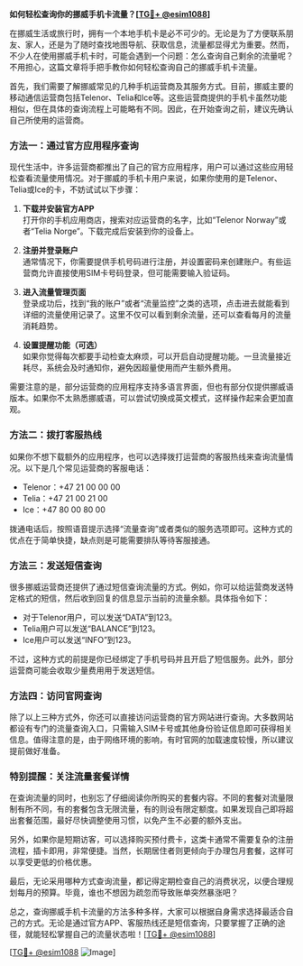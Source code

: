 **如何轻松查询你的挪威手机卡流量？[[TG💪+ @esim1088](https://t.me/s/esim1088)]**

在挪威生活或旅行时，拥有一个本地手机卡是必不可少的。无论是为了方便联系朋友、家人，还是为了随时查找地图导航、获取信息，流量都显得尤为重要。然而，不少人在使用挪威手机卡时，可能会遇到一个问题：怎么查询自己剩余的流量呢？不用担心，这篇文章将手把手教你如何轻松查询自己的挪威手机卡流量。

首先，我们需要了解挪威常见的几种手机运营商及其服务方式。目前，挪威主要的移动通信运营商包括Telenor、Telia和Ice等。这些运营商提供的手机卡虽然功能相似，但在具体的查询流程上可能略有不同。因此，在开始查询之前，建议先确认自己所使用的运营商。

### **方法一：通过官方应用程序查询**
现代生活中，许多运营商都推出了自己的官方应用程序，用户可以通过这些应用轻松查看流量使用情况。对于挪威的手机卡用户来说，如果你使用的是Telenor、Telia或Ice的卡，不妨试试以下步骤：

1. **下载并安装官方APP**  
   打开你的手机应用商店，搜索对应运营商的名字，比如“Telenor Norway”或者“Telia Norge”。下载完成后安装到你的设备上。

2. **注册并登录账户**  
   通常情况下，你需要提供手机号码进行注册，并设置密码来创建账户。有些运营商允许直接使用SIM卡号码登录，但可能需要输入验证码。

3. **进入流量管理页面**  
   登录成功后，找到“我的账户”或者“流量监控”之类的选项，点击进去就能看到详细的流量使用记录了。这里不仅可以看到剩余流量，还可以查看每月的流量消耗趋势。

4. **设置提醒功能（可选）**  
   如果你觉得每次都要手动检查太麻烦，可以开启自动提醒功能。一旦流量接近耗尽，系统会及时通知你，避免因超量使用而产生额外费用。

需要注意的是，部分运营商的应用程序支持多语言界面，但也有部分仅提供挪威语版本。如果你不太熟悉挪威语，可以尝试切换成英文模式，这样操作起来会更加直观。

### **方法二：拨打客服热线**
如果你不想下载额外的应用程序，也可以选择拨打运营商的客服热线来查询流量情况。以下是几个常见运营商的客服电话：
- Telenor：+47 21 00 00 00
- Telia：+47 21 00 21 00
- Ice：+47 80 00 80 00

拨通电话后，按照语音提示选择“流量查询”或者类似的服务选项即可。这种方式的优点在于简单快捷，缺点则是可能需要排队等待客服接通。

### **方法三：发送短信查询**
很多挪威运营商还提供了通过短信查询流量的方式。例如，你可以给运营商发送特定格式的短信，然后收到回复的信息显示当前的流量余额。具体指令如下：
- 对于Telenor用户，可以发送“DATA”到123。
- Telia用户可以发送“BALANCE”到123。
- Ice用户可以发送“INFO”到123。

不过，这种方式的前提是你已经绑定了手机号码并且开启了短信服务。此外，部分运营商可能会收取少量费用用于发送短信。

### **方法四：访问官网查询**
除了以上三种方式外，你还可以直接访问运营商的官方网站进行查询。大多数网站都设有专门的流量查询入口，只需输入SIM卡号或其他身份验证信息即可获得相关信息。值得注意的是，由于网络环境的影响，有时官网的加载速度较慢，所以建议提前做好准备。

### **特别提醒：关注流量套餐详情**
在查询流量的同时，也别忘了仔细阅读你所购买的套餐内容。不同的套餐对流量限制有所不同，有的套餐包含无限流量，有的则设有限定额度。如果发现自己即将超出套餐范围，最好尽快调整使用习惯，以免产生不必要的额外支出。

另外，如果你是短期访客，可以选择购买预付费卡，这类卡通常不需要复杂的注册流程，插卡即用，非常便捷。当然，长期居住者则更倾向于办理包月套餐，这样可以享受更低的价格优惠。

最后，无论采用哪种方式查询流量，都记得定期检查自己的消费状况，以便合理规划每月的预算。毕竟，谁也不想因为疏忽而导致账单突然暴涨吧？

总之，查询挪威手机卡流量的方法多种多样，大家可以根据自身需求选择最适合自己的方式。无论是通过官方APP、客服热线还是短信查询，只要掌握了正确的途径，就能轻松掌握自己的流量状态啦！[[TG💪+ @esim1088](https://t.me/s/esim1088)]

[[TG💪+ @esim1088](https://t.me/s/esim1088) ![Image](https://i.postimg.cc/4NQfJmqS/Snipaste-2025-05-13-00-14-12.png)]